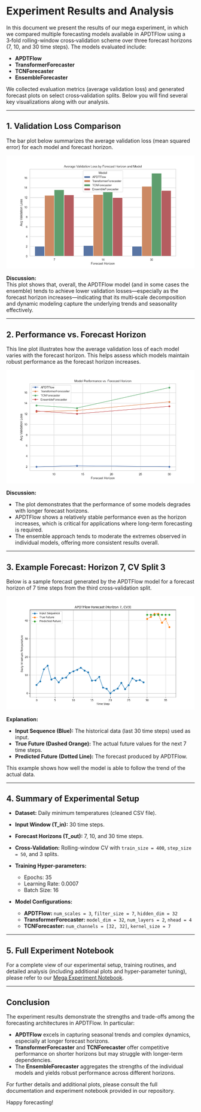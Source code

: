 # Experiment Results and Analysis

In this document we present the results of our mega experiment, in which we compared multiple forecasting models available in APDTFlow using a 3‑fold rolling-window cross‑validation scheme over three forecast horizons (7, 10, and 30 time steps). The models evaluated include:

- **APDTFlow**
- **TransformerForecaster**
- **TCNForecaster**
- **EnsembleForecaster**

We collected evaluation metrics (average validation loss) and generated forecast plots on select cross‑validation splits. Below you will find several key visualizations along with our analysis.

---

## 1. Validation Loss Comparison

The bar plot below summarizes the average validation loss (mean squared error) for each model and forecast horizon.

![Validation Loss Comparison](../experiments/results_plots/Validation_Loss_Comparison.png)

**Discussion:**  
This plot shows that, overall, the APDTFlow model (and in some cases the ensemble) tends to achieve lower validation losses—especially as the forecast horizon increases—indicating that its multi‑scale decomposition and dynamic modeling capture the underlying trends and seasonality effectively.

---

## 2. Performance vs. Forecast Horizon

This line plot illustrates how the average validation loss of each model varies with the forecast horizon. This helps assess which models maintain robust performance as the forecast horizon increases.

![Performance vs. Horizon](../experiments/results_plots/Performance_vs_Horizon.png)

**Discussion:**  
- The plot demonstrates that the performance of some models degrades with longer forecast horizons.  
- APDTFlow shows a relatively stable performance even as the horizon increases, which is critical for applications where long-term forecasting is required.
- The ensemble approach tends to moderate the extremes observed in individual models, offering more consistent results overall.

---

## 3. Example Forecast: Horizon 7, CV Split 3

Below is a sample forecast generated by the APDTFlow model for a forecast horizon of 7 time steps from the third cross‑validation split.

![APDTFlow Forecast Horizon 7, CV3](../experiments/results_plots/APDTFlow_Forecast_Horizon_7_CV3.png)

**Explanation:**  
- **Input Sequence (Blue):** The historical data (last 30 time steps) used as input.  
- **True Future (Dashed Orange):** The actual future values for the next 7 time steps.  
- **Predicted Future (Dotted Line):** The forecast produced by APDTFlow.  

This example shows how well the model is able to follow the trend of the actual data.

---

## 4. Summary of Experimental Setup

- **Dataset:** Daily minimum temperatures (cleaned CSV file).
- **Input Window (T_in):** 30 time steps.
- **Forecast Horizons (T_out):** 7, 10, and 30 time steps.
- **Cross-Validation:** Rolling-window CV with `train_size = 400`, `step_size = 50`, and 3 splits.
- **Training Hyper-parameters:**  
  - Epochs: 35  
  - Learning Rate: 0.0007  
  - Batch Size: 16

- **Model Configurations:**  
  - **APDTFlow:** `num_scales = 3`, `filter_size = 7`, `hidden_dim = 32`  
  - **TransformerForecaster:** `model_dim = 32`, `num_layers = 2`, `nhead = 4`  
  - **TCNForecaster:** `num_channels = [32, 32]`, `kernel_size = 7`

---

## 5. Full Experiment Notebook

For a complete view of our experimental setup, training routines, and detailed analysis (including additional plots and hyper-parameter tuning), please refer to our [Mega Experiment Notebook](https://github.com/yourusername/apdtflow_project/blob/main/experiments/notebooks/mega_experiment.ipynb).

---

## Conclusion

The experiment results demonstrate the strengths and trade-offs among the forecasting architectures in APDTFlow. In particular:

- **APDTFlow** excels in capturing seasonal trends and complex dynamics, especially at longer forecast horizons.
- **TransformerForecaster** and **TCNForecaster** offer competitive performance on shorter horizons but may struggle with longer-term dependencies.
- The **EnsembleForecaster** aggregates the strengths of the individual models and yields robust performance across different horizons.

For further details and additional plots, please consult the full documentation and experiment notebook provided in our repository.

Happy forecasting!